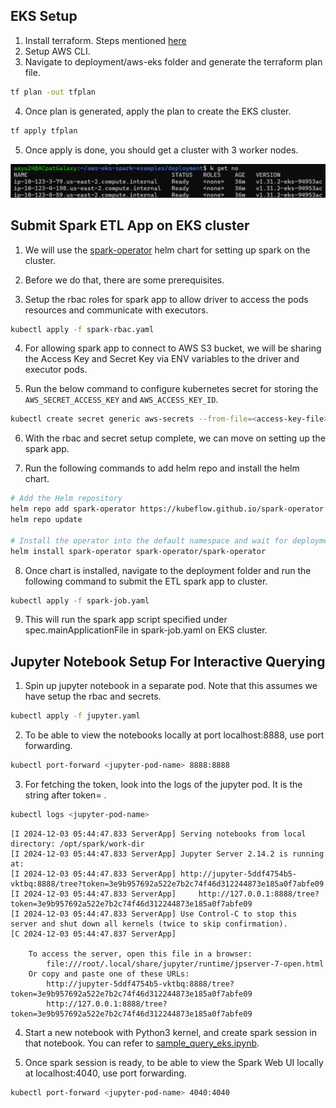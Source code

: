 ## EKS Setup
1. Install terraform. Steps mentioned [here](deployment/INSTALL.md)
2. Setup AWS CLI.
3. Navigate to deployment/aws-eks folder and generate the terraform plan file.
```bash
tf plan -out tfplan
```
4. Once plan is generated, apply the plan to create the EKS cluster.
```bash
tf apply tfplan
```
5. Once apply is done, you should get a cluster with 3 worker nodes.

![eks_cluster](eks_cluster.png)

## Submit Spark ETL App on EKS cluster
1. We will use the [spark-operator](https://github.com/kubeflow/spark-operator) helm chart for setting up spark on the cluster.

2. Before we do that, there are some prerequisites.

3. Setup the rbac roles for spark app to allow driver to access the pods resources and communicate with executors.
```bash
kubectl apply -f spark-rbac.yaml
```

4. For allowing spark app to connect to AWS S3 bucket, we will be sharing the Access Key and Secret Key via ENV variables to 
the driver and executor pods.

5. Run the below command to configure kubernetes secret for storing the `AWS_SECRET_ACCESS_KEY` and `AWS_ACCESS_KEY_ID`.
```bash
kubectl create secret generic aws-secrets --from-file=<access-key-file> --from-file=<secret-key-file>
```

6. With the rbac and secret setup complete, we can move on setting up the spark app.  

7. Run the following commands to add helm repo and install the helm chart.
```bash
# Add the Helm repository
helm repo add spark-operator https://kubeflow.github.io/spark-operator
helm repo update

# Install the operator into the default namespace and wait for deployments to be ready
helm install spark-operator spark-operator/spark-operator
```

8. Once chart is installed, navigate to the deployment folder and run the following command to submit the ETL spark app to cluster.
```bash
kubectl apply -f spark-job.yaml
```

9. This will run the spark app script specified under spec.mainApplicationFile in spark-job.yaml on EKS cluster.

## Jupyter Notebook Setup For Interactive Querying
1. Spin up jupyter notebook in a separate pod. Note that this assumes we have setup the rbac and secrets.
```bash
kubectl apply -f jupyter.yaml
```

2. To be able to view the notebooks locally at port localhost:8888, use port forwarding.
```bash
kubectl port-forward <jupyter-pod-name> 8888:8888
```

3. For fetching the token, look into the logs of the jupyter pod. It is the string after token= .
```bash
kubectl logs <jupyter-pod-name>
```

```log
[I 2024-12-03 05:44:47.833 ServerApp] Serving notebooks from local directory: /opt/spark/work-dir
[I 2024-12-03 05:44:47.833 ServerApp] Jupyter Server 2.14.2 is running at:
[I 2024-12-03 05:44:47.833 ServerApp] http://jupyter-5ddf4754b5-vktbq:8888/tree?token=3e9b957692a522e7b2c74f46d312244873e185a0f7abfe09
[I 2024-12-03 05:44:47.833 ServerApp]     http://127.0.0.1:8888/tree?token=3e9b957692a522e7b2c74f46d312244873e185a0f7abfe09
[I 2024-12-03 05:44:47.833 ServerApp] Use Control-C to stop this server and shut down all kernels (twice to skip confirmation).
[C 2024-12-03 05:44:47.837 ServerApp]

    To access the server, open this file in a browser:
        file:///root/.local/share/jupyter/runtime/jpserver-7-open.html
    Or copy and paste one of these URLs:
        http://jupyter-5ddf4754b5-vktbq:8888/tree?token=3e9b957692a522e7b2c74f46d312244873e185a0f7abfe09
        http://127.0.0.1:8888/tree?token=3e9b957692a522e7b2c74f46d312244873e185a0f7abfe09
```

4. Start a new notebook with Python3 kernel, and create spark session in that notebook. You can refer to [sample_query_eks.ipynb](./sample_query_eks.ipynb).

5. Once spark session is ready, to be able to view the Spark Web UI locally at localhost:4040, use port forwarding.
```bash
kubectl port-forward <jupyter-pod-name> 4040:4040
```